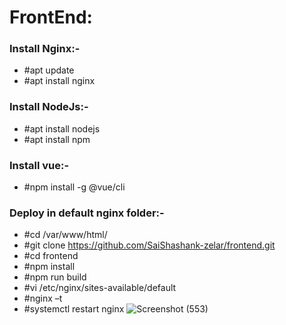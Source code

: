 # FrontEnd:
### Install Nginx:-
   * #apt update
   * #apt install nginx
### Install NodeJs:-
   * #apt install nodejs
   * #apt install npm
### Install vue:-
   * #npm install -g @vue/cli
### Deploy in default nginx folder:-
   * #cd /var/www/html/
   * #git clone https://github.com/SaiShashank-zelar/frontend.git
   * #cd frontend
   * #npm install
   * #npm run build
   * #vi /etc/nginx/sites-available/default
   * #nginx –t
   * #systemctl restart nginx
  ![Screenshot (553)](https://user-images.githubusercontent.com/82635540/115687525-e4344a80-a377-11eb-91cf-a54f35eade2b.png)


#
######
